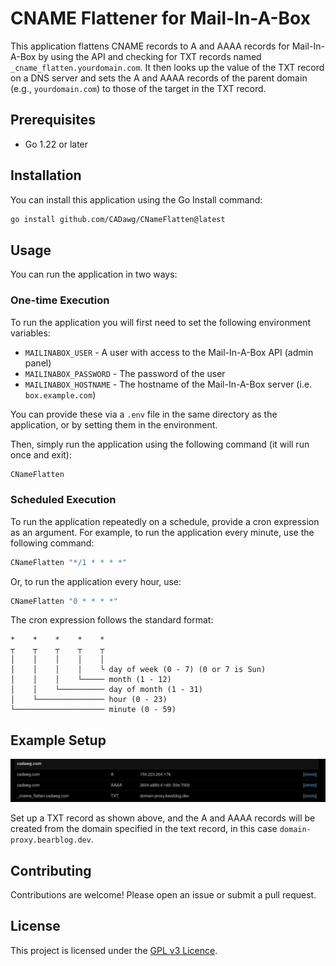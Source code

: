 # CNAME Flattener for Mail-In-A-Box

This application flattens CNAME records to A and AAAA records for Mail-In-A-Box by using the API and checking for TXT records named `_cname_flatten.yourdomain.com`. It then looks up the value of the TXT record on a DNS server and sets the A and AAAA records of the parent domain (e.g., `yourdomain.com`) to those of the target in the TXT record.

## Prerequisites

- Go 1.22 or later

## Installation

You can install this application using the Go Install command:

```bash
go install github.com/CADawg/CNameFlatten@latest
```

## Usage

You can run the application in two ways:

### One-time Execution

To run the application you will first need to set the following environment variables:

- `MAILINABOX_USER` - A user with access to the Mail-In-A-Box API (admin panel)
- `MAILINABOX_PASSWORD` - The password of the user
- `MAILINABOX_HOSTNAME` - The hostname of the Mail-In-A-Box server (i.e. `box.example.com`)

You can provide these via a `.env` file in the same directory as the application, or by setting them in the environment.

Then, simply run the application using the following command (it will run once and exit):

```bash
CNameFlatten
```

### Scheduled Execution

To run the application repeatedly on a schedule, provide a cron expression as an argument. For example, to run the application every minute, use the following command:

```bash
CNameFlatten "*/1 * * * *"
```

Or, to run the application every hour, use:

```bash
CNameFlatten "0 * * * *"
```

The cron expression follows the standard format:

```
*    *    *    *    *
┬    ┬    ┬    ┬    ┬
│    │    │    │    │
│    │    │    │    └ day of week (0 - 7) (0 or 7 is Sun)
│    │    │    └───── month (1 - 12)
│    │    └────────── day of month (1 - 31)
│    └─────────────── hour (0 - 23)
└──────────────────── minute (0 - 59)
```

## Example Setup

![Demo Image](https://github.com/CADawg/CNameFlatten/blob/main/demo/Screenshot_20240307_203950.png?raw=true)

Set up a TXT record as shown above, and the A and AAAA records will be created from the domain specified in the text record, in this case `domain-proxy.bearblog.dev`.

## Contributing

Contributions are welcome! Please open an issue or submit a pull request.

## License

This project is licensed under the [GPL v3 Licence](LICENSE).
